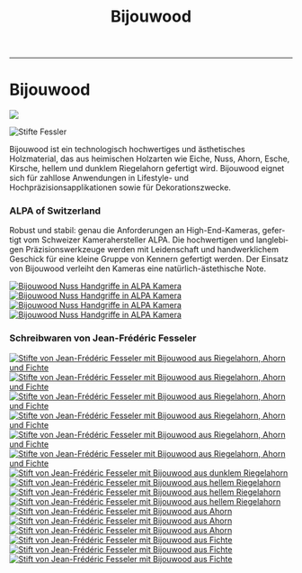 ﻿---
lang: en
title: 'Bijouwood'
order: 4
---

---

<div class="full-width-kenburns">
<div class="wrap-bg-image">

# Bijouwood

![](/assets/images/arrow-d-white.svg)

</div>
<img srcset="/assets/images/bijouwood/Bijouwood_Titelbild.jpg"
     src="/assets/images/bijouwood/Bijouwood_Titelbild.jpg" alt="Stifte Fessler">
</div>

<div class="full-width-grey">
<div class="wrap -cols2">

Bijouwood ist ein technologisch hochwertiges und ästhetisches Holzmaterial, das aus heimischen Holzarten wie Eiche, Nuss, Ahorn, Esche, Kirsche, hellem und dunklem Riegelahorn gefertigt wird. Bijouwood eignet sich für zahllose Anwendungen in Lifestyle- und Hochpräzisionsapplikationen sowie für Dekorationszwecke.

</div>
</div>

<div class="full-width">
<div class="wrap">

### ALPA of Switzerland

Robust und stabil: genau die Anforderungen an High-End-Kameras, gefertigt vom Schweizer Kamerahersteller ALPA. Die hochwertigen und langlebigen Präzisionswerkzeuge werden mit Leidenschaft und handwerklichem Geschick für eine kleine Gruppe von Kennern gefertigt werden. Der Einsatz von Bijouwood verleiht den Kameras eine natürlich-ästethische Note.

<div class="picturegallery">
  <a href="/assets/images/bijouwood/ALPA1.jpg">
    <img src="/assets/images/bijouwood/ALPA1.jpg" alt="Bijouwood Nuss Handgriffe in ALPA Kamera">
  </a>
  <a href="/assets/images/bijouwood/ALPA2.jpg">
    <img src="/assets/images/bijouwood/ALPA2.jpg" alt="Bijouwood Nuss Handgriffe in ALPA Kamera">
  </a>
  <a href="/assets/images/bijouwood/ALPA3.jpg">
    <img src="/assets/images/bijouwood/ALPA3.jpg" alt="Bijouwood Nuss Handgriffe in ALPA Kamera">
  </a>
  <a href="/assets/images/bijouwood/ALPA4.jpg">
    <img src="/assets/images/bijouwood/ALPA4.jpg" alt="Bijouwood Nuss Handgriffe in ALPA Kamera">
  </a>
</div>

### Schreibwaren von Jean-Frédéric Fesseler

<div class="picturegallery">
  <a href="/assets/images/bijouwood/Stifte1.jpg">
    <img src="/assets/images/bijouwood/Stifte1.jpg" alt="Stifte von Jean-Frédéric Fesseler mit Bijouwood aus Riegelahorn, Ahorn und Fichte">
  </a>
  <a href="/assets/images/bijouwood/Stifte2.jpg">
    <img src="/assets/images/bijouwood/Stifte2.jpg" alt="Stifte von Jean-Frédéric Fesseler mit Bijouwood aus Riegelahorn, Ahorn und Fichte">
  </a>
    <a href="/assets/images/bijouwood/Stifte3.jpg">
    <img src="/assets/images/bijouwood/Stifte3.jpg" alt="Stifte von Jean-Frédéric Fesseler mit Bijouwood aus Riegelahorn, Ahorn und Fichte">
  </a>
    <a href="/assets/images/bijouwood/Stifte4.jpg">
    <img src="/assets/images/bijouwood/Stifte4.jpg" alt="Stifte von Jean-Frédéric Fesseler mit Bijouwood aus Riegelahorn, Ahorn und Fichte">
  </a>
    <a href="/assets/images/bijouwood/Stifte5.jpg">
    <img src="/assets/images/bijouwood/Stifte5.jpg" alt="Stifte von Jean-Frédéric Fesseler mit Bijouwood aus Riegelahorn, Ahorn und Fichte">
  </a>
    <a href="/assets/images/bijouwood/Stifte6.jpg">
    <img src="/assets/images/bijouwood/Stifte6.jpg" alt="Stifte von Jean-Frédéric Fesseler mit Bijouwood aus Riegelahorn, Ahorn und Fichte">
  </a>
  </a>
  <a href="/assets/images/bijouwood/Figured_maple_dark_dick.jpg">
    <img src="/assets/images/bijouwood/Figured_maple_dark_dick.jpg" alt="Stift von Jean-Frédéric Fesseler mit Bijouwood aus dunklem Riegelahorn">
  </a>
  <a href="/assets/images/bijouwood/Figured_maple_light_dick.jpg">
    <img src="/assets/images/bijouwood/Figured_maple_light_dick.jpg" alt="Stift von Jean-Frédéric Fesseler mit Bijouwood aus hellem Riegelahorn">
  </a>
  <a href="/assets/images/bijouwood/Figured_maple_light_kurz.jpg">
    <img src="/assets/images/bijouwood/Figured_maple_light_kurz.jpg" alt="Stift von Jean-Frédéric Fesseler mit Bijouwood aus hellem Riegelahorn">
  </a>
  <a href="/assets/images/bijouwood/Figured_maple_light_lang.jpg">
    <img src="/assets/images/bijouwood/Figured_maple_light_lang.jpg" alt="Stift von Jean-Frédéric Fesseler mit Bijouwood aus hellem Riegelahorn">
  </a>
  <a href="/assets/images/bijouwood/Maple_kurz.jpg">
    <img src="/assets/images/bijouwood/Maple_kurz.jpg" alt="Stift von Jean-Frédéric Fesseler mit Bijouwood aus Ahorn">
  </a>
  <a href="/assets/images/bijouwood/Maple_lang_dick.jpg">
    <img src="/assets/images/bijouwood/Maple_lang_dick.jpg" alt="Stift von Jean-Frédéric Fesseler mit Bijouwood aus Ahorn">
  </a>
  <a href="/assets/images/bijouwood/Maple_lang_dunn.jpg">
    <img src="/assets/images/bijouwood/Maple_lang_dunn.jpg" alt="Stift von Jean-Frédéric Fesseler mit Bijouwood aus Ahorn">
  </a>
  <a href="/assets/images/bijouwood/Spruce_kurz_dick.jpg">
    <img src="/assets/images/bijouwood/Spruce_kurz_dick.jpg" alt="Stift von Jean-Frédéric Fesseler mit Bijouwood aus Fichte">
  </a>
  <a href="/assets/images/bijouwood/Spruce_lang_dunn.jpg">
    <img src="/assets/images/bijouwood/Spruce_lang_dunn.jpg" alt="Stift von Jean-Frédéric Fesseler mit Bijouwood aus Fichte">
  </a>
  <a href="/assets/images/bijouwood/Spruce_mittel_dick.jpg">
    <img src="/assets/images/bijouwood/Spruce_mittel_dick.jpg" alt="Stift von Jean-Frédéric Fesseler mit Bijouwood aus Fichte">
  </a>
</div>

</div>
</div>
